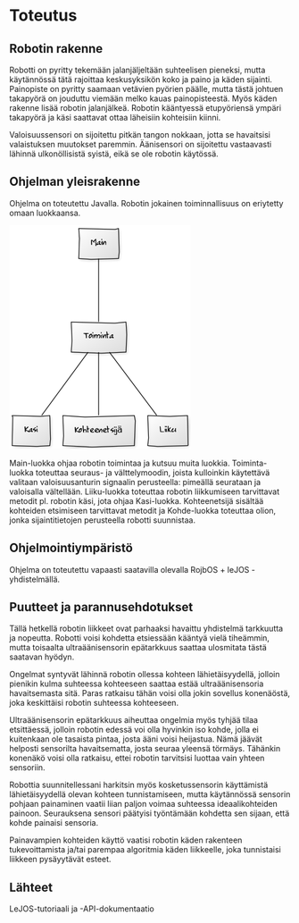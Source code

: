 # Toteutus

## Robotin rakenne

Robotti on pyritty tekemään jalanjäljeltään suhteelisen pieneksi, mutta käytännössä tätä rajoittaa keskusyksikön koko ja paino ja 
käden sijainti. Painopiste on pyritty saamaan vetävien pyörien päälle, mutta tästä johtuen takapyörä on jouduttu viemään melko 
kauas painopisteestä. Myös käden rakenne lisää robotin jalanjälkeä. Robotin kääntyessä etupyöriensä ympäri takapyörä ja käsi 
saattavat ottaa läheisiin kohteisiin kiinni.

Valoisuussensori on sijoitettu pitkän tangon nokkaan, jotta se havaitsisi valaistuksen muutokset paremmin. Äänisensori on 
sijoitettu vastaavasti lähinnä ulkonöllisistä syistä, eikä se ole robotin käytössä.

## Ohjelman yleisrakenne

Ohjelma on toteutettu Javalla. Robotin jokainen toiminnallisuus on eriytetty omaan luokkaansa.

![alt text](https://github.com/ootee/robolabra/blob/master/dokumentaatio/kuvat/luokkakaavio.png "Luokkakaavio")

Main-luokka ohjaa robotin toimintaa ja kutsuu muita luokkia. Toiminta-luokka toteuttaa seuraus- ja välttelymoodin, joista 
kulloinkin käytettävä valitaan valoisuusanturin signaalin perusteella: pimeällä seurataan ja valoisalla vältellään. Liiku-luokka 
toteuttaa robotin liikkumiseen tarvittavat metodit pl. robotin käsi, jota ohjaa Kasi-luokka. Kohteenetsijä sisältää kohteiden 
etsimiseen tarvittavat metodit ja Kohde-luokka toteuttaa olion, jonka sijaintitietojen perusteella robotti suunnistaa.

## Ohjelmointiympäristö

Ohjelma on toteutettu vapaasti saatavilla olevalla RojbOS + leJOS -yhdistelmällä.

## Puutteet ja parannusehdotukset

Tällä hetkellä robotin liikkeet ovat parhaaksi havaittu yhdistelmä tarkkuutta ja nopeutta. Robotti voisi kohdetta etsiessään
kääntyä vielä tiheämmin, mutta toisaalta ultraäänisensorin epätarkkuus saattaa ulosmitata tästä saatavan hyödyn.

Ongelmat syntyvät lähinnä robotin ollessa kohteen lähietäisyydellä, jolloin pienikin kulma suhteessa kohteeseen saattaa estää 
ultraäänisensoria havaitsemasta sitä. Paras ratkaisu tähän voisi olla jokin sovellus konenäöstä, joka keskittäisi robotin 
suhteessa kohteeseen.

Ultraäänisensorin epätarkkuus aiheuttaa ongelmia myös tyhjää tilaa etsittäessä, jolloin robotin edessä voi olla hyvinkin iso 
kohde, jolla ei kuitenkaan ole tasaista pintaa, josta ääni voisi heijastua. Nämä jäävät helposti sensorilta havaitsematta, josta
seuraa yleensä törmäys. Tähänkin konenäkö voisi olla ratkaisu, ettei robotin tarvitsisi luottaa vain yhteen sensoriin.

Robottia suunnitellessani harkitsin myös kosketussensorin käyttämistä lähietäisyydellä olevan kohteen tunnistamiseen, mutta 
käytännössä sensorin pohjaan painaminen vaatii liian paljon voimaa suhteessa ideaalikohteiden painoon. Seurauksena sensori 
päätyisi työntämään kohdetta sen sijaan, että kohde painaisi sensoria. 

Painavampien kohteiden käyttö vaatisi robotin käden rakenteen tukevoittamista ja/tai parempaa algoritmia käden liikkeelle, joka 
tunnistaisi liikkeen pysäyytävät esteet.

## Lähteet

LeJOS-tutoriaali ja -API-dokumentaatio
